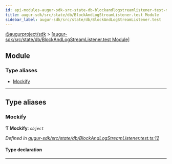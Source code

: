 ```yaml
---
id: api-modules-augur-sdk-src-state-db-blockandlogstreamlistener-test-module
title: augur-sdk/src/state/db/BlockAndLogStreamListener.test Module
sidebar_label: augur-sdk/src/state/db/BlockAndLogStreamListener.test
---
```


[@augurproject/sdk](api-readme.md) > [[augur-sdk/src/state/db/BlockAndLogStreamListener.test Module]](api-modules-augur-sdk-src-state-db-blockandlogstreamlistener-test-module.md)

## Module

### Type aliases

* [Mockify](api-modules-augur-sdk-src-state-db-blockandlogstreamlistener-test-module.md#mockify)

---

## Type aliases

<a id="mockify"></a>

###  Mockify

**Ƭ Mockify**: *`object`*

*Defined in [augur-sdk/src/state/db/BlockAndLogStreamListener.test.ts:12](https://github.com/AugurProject/augur/blob/1e1466f1d3/packages/augur-sdk/src/state/db/BlockAndLogStreamListener.test.ts#L12)*

#### Type declaration

___

